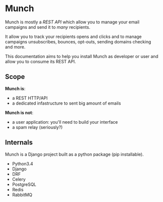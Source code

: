 # Munch

Munch is mostly a *REST API* which allow you to manage your email
campaigns and send it to *many* recipients.

It allow you to track your recipients opens and clicks and to manage
campaigns unsubscribes, bounces, opt-outs, sending domains checking and more.

This documentation aims to help you install Munch as developer or
user and allow you to consume its REST API.

## Scope

**Munch is**:

- a REST HTTP/API
- a dedicated infastructure to sent big amount of emails

**Munch is not**:

- a user application: you'll need to build your interface
- a spam relay (seriously?)


## Internals

Munch is a Django project built as a python package (pip installable).

- Python3.4
- Django
- DRF
- Celery
- PostgreSQL
- Redis
- RabbitMQ
